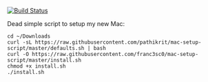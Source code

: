 [![Build Status](https://travis-ci.org/pathikrit/mac-setup-script.svg?branch=master)](https://travis-ci.org/pathikrit/mac-setup-script)

Dead simple script to setup my new Mac:
```shell
cd ~/Downloads
curl -sL https://raw.githubusercontent.com/pathikrit/mac-setup-script/master/defaults.sh | bash
curl -O https://raw.githubusercontent.com/franc3sc0/mac-setup-script/master/install.sh
chmod +x install.sh
./install.sh
```
